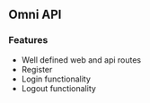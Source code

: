 ## Omni API
### Features
- Well defined web and api routes
- Register
- Login functionality
- Logout functionality